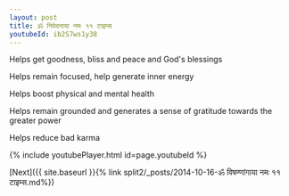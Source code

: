 ```yaml
---
layout: post
title: ॐ निवेदनाया नमः ११ टाइम्स
youtubeId: ib2S7ws1y38
---
```

 
 
Helps get goodness, bliss and peace and God's blessings
 
Helps remain focused, help generate inner energy 
 
Helps boost physical and mental health 
 
Helps remain grounded and generates a sense of gratitude towards the greater power 
 
Helps reduce bad karma
 
 
 
 


{% include youtubePlayer.html id=page.youtubeId %}
 
[Next]({{ site.baseurl }}{% link  split2/_posts/2014-10-16-ॐ विषण्णांगाया नमः ११ टाइम्स.md%})
 
